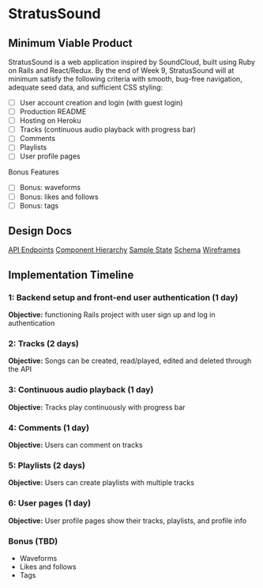 # StratusSound

## Minimum Viable Product

StratusSound is a web application inspired by SoundCloud, built using Ruby on Rails and React/Redux. By the end of Week 9, StratusSound will at minimum satisfy the following criteria with smooth, bug-free navigation, adequate seed data, and sufficient CSS styling:

- [ ] User account creation and login (with guest login)
- [ ] Production README
- [ ] Hosting on Heroku
- [ ] Tracks (continuous audio playback with progress bar)
- [ ] Comments
- [ ] Playlists
- [ ] User profile pages

Bonus Features
- [ ] Bonus: waveforms
- [ ] Bonus: likes and follows
- [ ] Bonus: tags

## Design Docs
[API Endpoints](docs/api-endpoints.md)
[Component Hierarchy](docs/component-hierarchy.md)
[Sample State](docs/sample-state.md)
[Schema](docs/schema.md)
[Wireframes](docs/wireframes.md)

## Implementation Timeline
### 1: Backend setup and front-end user authentication (1 day)
**Objective:** functioning Rails project with user sign up and log in authentication

### 2: Tracks (2 days)
**Objective:** Songs can be created, read/played, edited and deleted through the API

### 3: Continuous audio playback (1 day)
**Objective:** Tracks play continuously with progress bar

### 4: Comments (1 day)
**Objective:** Users can comment on tracks

### 5: Playlists (2 days)
**Objective:** Users can create playlists with multiple tracks

### 6: User pages (1 day)
**Objective:** User profile pages show their tracks, playlists, and profile info

### Bonus (TBD)
* Waveforms
* Likes and follows
* Tags
